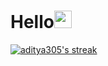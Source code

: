 <h1 align="left">Hello<img src="https://media.giphy.com/media/hvRJCLFzcasrR4ia7z/giphy.gif" width="28"></h1>


<p align="left">
 <a href="https://github.com/DenverCoder1/github-readme-streak-stats">
    <img title="🔥 Get streak stats for your profile at git.io/streak-stats" alt="aditya305's streak" src="https://github-readme-streak-stats.herokuapp.com/?user=aditya305&theme=default&hide_border=true"/>
  </a>
 </p>
